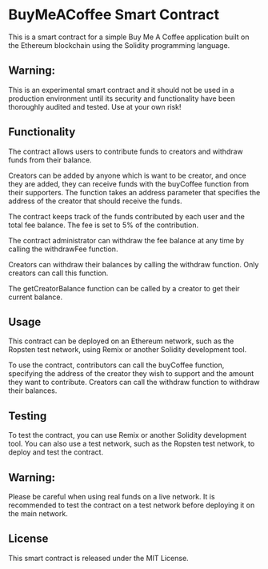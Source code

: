 # BuyMeACoffee Smart Contract

This is a smart contract for a simple Buy Me A Coffee application built on the Ethereum blockchain using the Solidity programming language.

## Warning:

This is an experimental smart contract and it should not be used in a production environment until its security and functionality have been thoroughly audited and tested. Use at your own risk!

## Functionality

The contract allows users to contribute funds to creators and withdraw funds from their balance.

Creators can be added by anyone which is want to be creator, and once they are added, they can receive funds with the buyCoffee function from their supporters. The function takes an address parameter that specifies the address of the creator that should receive the funds.

The contract keeps track of the funds contributed by each user and the total fee balance. The fee is set to 5% of the contribution.

The contract administrator can withdraw the fee balance at any time by calling the withdrawFee function.

Creators can withdraw their balances by calling the withdraw function. Only creators can call this function.

The getCreatorBalance function can be called by a creator to get their current balance.

## Usage

This contract can be deployed on an Ethereum network, such as the Ropsten test network, using Remix or another Solidity development tool.

To use the contract, contributors can call the buyCoffee function, specifying the address of the creator they wish to support and the amount they want to contribute. Creators can call the withdraw function to withdraw their balances.

## Testing

To test the contract, you can use Remix or another Solidity development tool. You can also use a test network, such as the Ropsten test network, to deploy and test the contract.

## Warning:

Please be careful when using real funds on a live network. It is recommended to test the contract on a test network before deploying it on the main network.

## License

This smart contract is released under the MIT License.
